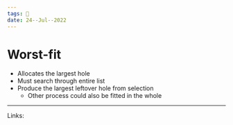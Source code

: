 ```yaml
---
tags: 🌱
date: 24--Jul--2022
---
```


# Worst-fit

- Allocates the largest hole
- Must search through entire list
- Produce the largest leftover hole from selection
    - Other process could also be fitted in the whole

---
Links: 
